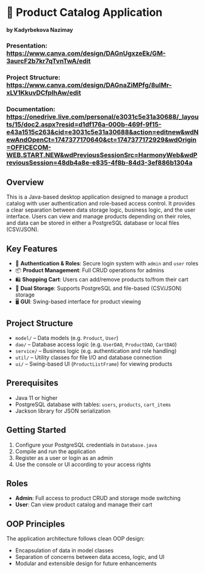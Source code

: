 
# 🛒 Product Catalog Application

#### by Kadyrbekova Nazimay

### Presentation: https://www.canva.com/design/DAGnUgxzeEk/GM-3aurcF2b7kr7qTvnTwA/edit
### Project Structure: https://www.canva.com/design/DAGnaZiMPfg/8ulMr-xLV1KkuvDCfpIhAw/edit
### Documentation: https://onedrive.live.com/personal/e3031c5e31a30688/_layouts/15/doc2.aspx?resid=d1df176a-000b-469f-9f15-e43a1515c263&cid=e3031c5e31a30688&action=editnew&wdNewAndOpenCt=1747377170640&ct=1747377172929&wdOrigin=OFFICECOM-WEB.START.NEW&wdPreviousSessionSrc=HarmonyWeb&wdPreviousSession=48db4a8e-e835-4f8b-84d3-3ef886b1304a

## Overview

This is a Java-based desktop application designed to manage a product catalog with user authentication and role-based access control. It provides a clear separation between data storage logic, business logic, and the user interface. Users can view and manage products depending on their roles, and data can be stored in either a PostgreSQL database or local files (CSV/JSON).

## Key Features

* 🔐 **Authentication & Roles**: Secure login system with `admin` and `user` roles
* 📦 **Product Management**: Full CRUD operations for admins
* 🛍️ **Shopping Cart**: Users can add/remove products to/from their cart
* 💾 **Dual Storage**: Supports PostgreSQL and file-based (CSV/JSON) storage
* 🖥️ **GUI**: Swing-based interface for product viewing

## Project Structure

* `model/` – Data models (e.g. `Product`, `User`)
* `dao/` – Database access logic (e.g. `UserDAO`, `ProductDAO`, `CartDAO`)
* `service/` – Business logic (e.g. authentication and role handling)
* `util/` – Utility classes for file I/O and database connection
* `ui/` – Swing-based UI (`ProductListFrame`) for viewing products

## Prerequisites

* Java 11 or higher
* PostgreSQL database with tables: `users`, `products`, `cart_items`
* Jackson library for JSON serialization

## Getting Started

1. Configure your PostgreSQL credentials in `Database.java`
2. Compile and run the application
3. Register as a user or login as an admin
4. Use the console or UI according to your access rights

## Roles

* **Admin**: Full access to product CRUD and storage mode switching
* **User**: Can view product catalog and manage their cart

## OOP Principles

The application architecture follows clean OOP design:

* Encapsulation of data in model classes
* Separation of concerns between data access, logic, and UI
* Modular and extensible design for future enhancements
